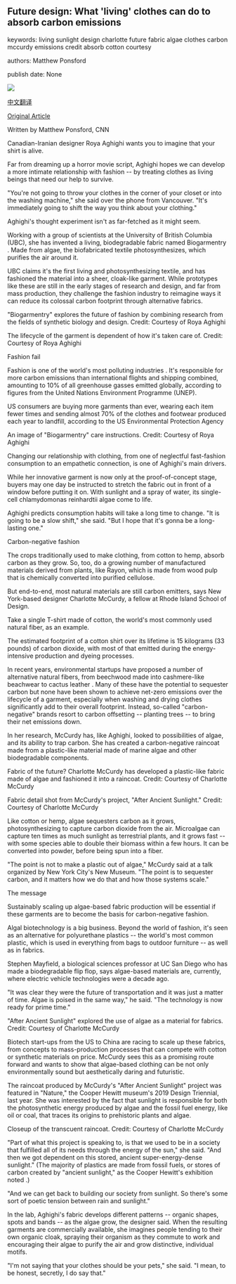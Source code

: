 ## Future design: What 'living' clothes can do to absorb carbon emissions

keywords: living sunlight design charlotte future fabric algae clothes carbon mccurdy emissions credit absorb cotton courtesy

authors: Matthew Ponsford

publish date: None

![](https://cdn.cnn.com/cnnnext/dam/assets/200823224850-06-textile-concept-restricted-super-tease.jpg)

[中文翻译](Future%20design%3A%20What%20%27living%27%20clothes%20can%20do%20to%20absorb%20carbon%20emissions_zh.md)

[Original Article](https://edition.cnn.com/style/article/living-textiles-algae-future-sept/index.html)

Written by Matthew Ponsford, CNN

Canadian-Iranian designer Roya Aghighi wants you to imagine that your shirt is alive.

Far from dreaming up a horror movie script, Aghighi hopes we can develop a more intimate relationship with fashion -- by treating clothes as living beings that need our help to survive.

"You're not going to throw your clothes in the corner of your closet or into the washing machine," she said over the phone from Vancouver. "It's immediately going to shift the way you think about your clothing."

Aghighi's thought experiment isn't as far-fetched as it might seem.

Working with a group of scientists at the University of British Columbia (UBC), she has invented a living, biodegradable fabric named Biogarmentry . Made from algae, the biofabricated textile photosynthesizes, which purifies the air around it.

UBC claims it's the first living and photosynthesizing textile, and has fashioned the material into a sheer, cloak-like garment. While prototypes like these are still in the early stages of research and design, and far from mass production, they challenge the fashion industry to reimagine ways it can reduce its colossal carbon footprint through alternative fabrics.

"Biogarmentry" explores the future of fashion by combining research from the fields of synthetic biology and design. Credit: Courtesy of Roya Aghighi

The lifecycle of the garment is dependent of how it's taken care of. Credit: Courtesy of Roya Aghighi

Fashion fail

Fashion is one of the world's most polluting industries . It's responsible for more carbon emissions than international flights and shipping combined, amounting to 10% of all greenhouse gasses emitted globally, according to figures from the United Nations Environment Programme (UNEP).

US consumers are buying more garments than ever, wearing each item fewer times and sending almost 70% of the clothes and footwear produced each year to landfill, according to the US Environmental Protection Agency

An image of "Biogarmentry" care instructions. Credit: Courtesy of Roya Aghighi

Changing our relationship with clothing, from one of neglectful fast-fashion consumption to an empathetic connection, is one of Aghighi's main drivers.

While her innovative garment is now only at the proof-of-concept stage, buyers may one day be instructed to stretch the fabric out in front of a window before putting it on. With sunlight and a spray of water, its single-cell chlamydomonas reinhardtii algae come to life.

Aghighi predicts consumption habits will take a long time to change. "It is going to be a slow shift," she said. "But I hope that it's gonna be a long-lasting one."

Carbon-negative fashion

The crops traditionally used to make clothing, from cotton to hemp, absorb carbon as they grow. So, too, do a growing number of manufactured materials derived from plants, like Rayon, which is made from wood pulp that is chemically converted into purified cellulose.

But end-to-end, most natural materials are still carbon emitters, says New York-based designer Charlotte McCurdy, a fellow at Rhode Island School of Design.

Take a single T-shirt made of cotton, the world's most commonly used natural fiber, as an example.

The estimated footprint of a cotton shirt over its lifetime is 15 kilograms (33 pounds) of carbon dioxide, with most of that emitted during the energy-intensive production and dyeing processes.

In recent years, environmental startups have proposed a number of alternative natural fibers, from ​beechwood made into cashmere-like beachwear to cactus leather . Many of these have the potential to sequester carbon but none have been shown to achieve net-zero emissions over the lifecycle of a garment, especially when washing and drying clothes significantly add to their overall footprint. Instead, so-called "carbon-negative" brands resort to carbon offsetting -- planting trees -- to bring their net emissions down.

In her research, McCurdy has, like Aghighi, looked to possibilities of algae, and its ability to trap carbon. She has created a carbon-negative raincoat made from a plastic-like material made of marine algae and other biodegradable components.

Fabric of the future? Charlotte McCurdy has developed a plastic-like fabric made of algae and fashioned it into a raincoat. Credit: Courtesy of Charlotte McCurdy

Fabric detail shot from McCurdy's project, "After Ancient Sunlight." Credit: Courtesy of Charlotte McCurdy

Like cotton or hemp, algae sequesters carbon as it grows, photosynthesizing to capture carbon dioxide from the air. Microalgae can capture ten times as much sunlight as terrestrial plants, and it grows fast -- with some species able to double their biomass within a few hours. It can be converted into powder, before being spun into a fiber.

"The point is not to make a plastic out of algae," McCurdy said at a talk organized by New York City's New Museum. "The point is to sequester carbon, and it matters how we do that and how those systems scale."

The message

Sustainably scaling up algae-based fabric production will be essential if these garments are to become the basis for carbon-negative fashion.

Algal biotechnology is a big business. Beyond the world of fashion, it's seen as an alternative for polyurethane plastics -- the world's most common plastic, which is used in everything from bags to outdoor furniture -- as well as in fabrics.

Stephen Mayfield, a biological sciences professor at UC San Diego who has made a biodegradable flip flop, says algae-based materials are, currently, where electric vehicle technologies were a decade ago.

"It was clear they were the future of transportation and it was just a matter of time. Algae is poised in the same way," he said. "The technology is now ready for prime time."

"After Ancient Sunlight" explored the use of algae as a material for fabrics. Credit: Courtesy of Charlotte McCurdy

Biotech start-ups from the US to China are racing to scale up these fabrics, from concepts to mass-production processes that can compete with cotton or synthetic materials on price. McCurdy sees this as a promising route forward and wants to show that algae-based clothing can be not only environmentally sound but aesthetically daring and futuristic.

The raincoat produced by McCurdy's "After Ancient Sunlight" project was featured in "Nature," the Cooper Hewitt museum's 2019 Design Triennial, last year. She was interested by the fact that sunlight is responsible for both the photosynthetic energy produced by algae and the fossil fuel energy, like oil or coal, that traces its origins to prehistoric plants and algae.

Closeup of the transcuent raincoat. Credit: Courtesy of Charlotte McCurdy

"Part of what this project is speaking to, is that we used to be in a society that fulfilled all of its needs through the energy of the sun," she said. "And then we got dependent on this stored, ancient super-energy-dense sunlight." (The majority of plastics are made from fossil fuels, or stores of carbon created by "ancient sunlight," as the Cooper Hewitt's exhibition noted .)

"And we can get back to building our society from sunlight. So there's some sort of poetic tension between rain and sunlight."

In the lab, Aghighi's fabric develops different patterns -- organic shapes, spots and bands -- as the algae grow, the designer said. When the resulting garments are commercially available, she imagines people tending to their own organic cloak, spraying their organism as they commute to work and encouraging their algae to purify the air and grow distinctive, individual motifs.

"I'm not saying that your clothes should be your pets," she said. "I mean, to be honest, secretly, I do say that."